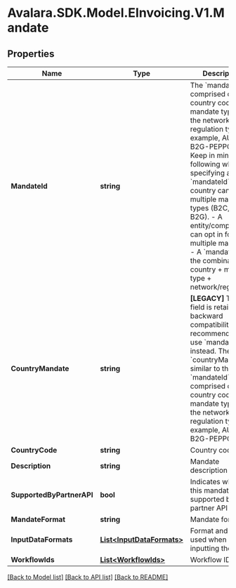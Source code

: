 # Avalara.SDK.Model.EInvoicing.V1.Mandate

## Properties

Name | Type | Description | Notes
------------ | ------------- | ------------- | -------------
**MandateId** | **string** | The &#x60;mandateId&#x60; is comprised of the country code, mandate type, and the network or regulation type (for example, AU-B2G-PEPPOL). Keep in mind the following when specifying a &#x60;mandateId&#x60;. - A country can have multiple mandate types (B2C, B2B, B2G). - A entity/company can opt in for multiple mandates. - A &#x60;mandateId&#x60; is the combination of country + mandate type + network/regulation. | [optional] 
**CountryMandate** | **string** | **[LEGACY]** This field is retained for backward compatibility. It is recommended to use &#x60;mandateId&#x60; instead. The &#x60;countryMandate&#x60; similar to the &#x60;mandateId&#x60; is comprised of the country code, mandate type, and the network or regulation type (for example, AU-B2G-PEPPOL).  | [optional] 
**CountryCode** | **string** | Country code | [optional] 
**Description** | **string** | Mandate description | [optional] 
**SupportedByPartnerAPI** | **bool** | Indicates whether this mandate supported by the partner API | [optional] 
**MandateFormat** | **string** | Mandate format | [optional] 
**InputDataFormats** | [**List&lt;InputDataFormats&gt;**](InputDataFormats.md) | Format and version used when inputting the data | [optional] 
**WorkflowIds** | [**List&lt;WorkflowIds&gt;**](WorkflowIds.md) | Workflow ID list | [optional] 

[[Back to Model list]](../../../README.md#documentation-for-models) [[Back to API list]](../../../README.md#documentation-for-api-endpoints) [[Back to README]](../../../README.md)

